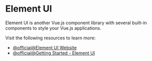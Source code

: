 # Element UI

Element UI is another Vue.js component library with several built-in components to style your Vue.js applications.

Visit the following resources to learn more:

- [@official@Element UI Website](https://element-plus.org/en-US/)
- [@official@Getting Started - Element UI](https://element-plus.org/en-US/guide/design.html)
